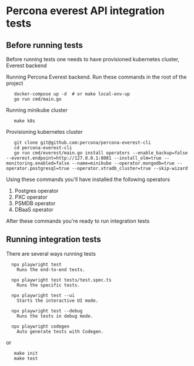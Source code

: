 # Percona everest API integration tests

## Before running tests

Before running tests one needs to have provisioned kubernetes cluster, Everest backend

Running Percona Everest backend. Run these commands in the root of the project

```
   docker-compose up -d  # or make local-env-up
   go run cmd/main.go
```
Running minikube cluster

```
   make k8s
```
Provisioning kubernetes cluster

```
   git clone git@github.com:percona/percona-everest-cli
   cd percona-everest-cli
   go run cmd/everest/main.go install operators --enable_backup=false --everest.endpoint=http://127.0.0.1:8081 --install_olm=true --monitoring.enabled=false --name=minikube --operator.mongodb=true --operator.postgresql=true --operator.xtradb_cluster=true --skip-wizard
```
Using these commands you'll have installed the following operators

1. Postgres operator
2. PXC operator
3. PSMDB operator
4. DBaaS operator

After these commands you're ready to run integration tests

## Running integration tests
There are several ways running tests
```
  npx playwright test
    Runs the end-to-end tests.

  npx playwright test tests/test.spec.ts
    Runs the specific tests.

  npx playwright test --ui
    Starts the interactive UI mode.

  npx playwright test --debug
    Runs the tests in debug mode.

  npx playwright codegen
    Auto generate tests with Codegen.
```

or
```
   make init
   make test
```
